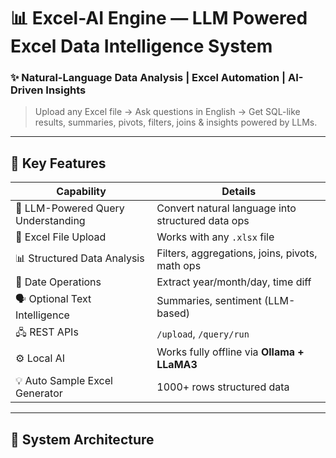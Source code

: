 # 📊 Excel-AI Engine — LLM Powered Excel Data Intelligence System

### ✨ Natural-Language Data Analysis | Excel Automation | AI-Driven Insights

> Upload any Excel file → Ask questions in English → Get SQL-like results, summaries, pivots, filters, joins & insights powered by LLMs.

---

## 🚀 Key Features

| Capability | Details |
|---|---|
🧠 LLM-Powered Query Understanding | Convert natural language into structured data ops  
📁 Excel File Upload | Works with any `.xlsx` file  
📊 Structured Data Analysis | Filters, aggregations, joins, pivots, math ops  
📅 Date Operations | Extract year/month/day, time diff  
🗣️ Optional Text Intelligence | Summaries, sentiment (LLM-based)  
🖧 REST APIs | `/upload`, `/query/run`  
⚙️ Local AI | Works fully offline via **Ollama + LLaMA3**  
💡 Auto Sample Excel Generator | 1000+ rows structured data  

---

## 🧠 System Architecture

